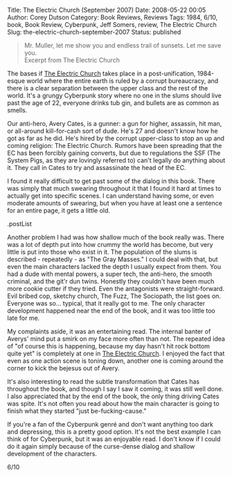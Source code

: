 Title: The Electric Church (September 2007)
Date: 2008-05-22 00:05
Author: Corey Dutson
Category: Book Reviews, Reviews
Tags: 1984, 6/10, book, Book Review, Cyberpunk, Jeff Somers, review, The Electric Church
Slug: the-electric-church-september-2007
Status: published

> Mr. Muller, let me show you and endless trail of sunsets. Let me save
> you.  
>  Excerpt from The Electric Church

The bases if [The Electric
Church](http://the-electric-church.com/ "The Electric Church - by Jeff Somers")
takes place in a post-unification, 1984-esque world where the entire
earth is ruled by a corrupt bureaucracy, and there is a clear separation
between the upper class and the rest of the world. It's a grungy
Cyberpunk story where no one in the slums should live past the age of
22, everyone drinks tub gin, and bullets are as common as smells.

Our anti-hero, Avery Cates, is a gunner: a gun for higher, assassin, hit
man, or all-around kill-for-cash sort of dude. He's 27 and doesn't know
how he got as far as he did. He's hired by the corrupt upper-class to
stop an up and coming religion: The Electric Church. Rumors have been
spreading that the EC has been forcibly gaining converts, but due to
regulations the SSF (The System Pigs, as they are lovingly referred to)
can't legally do anything about it. They call in Cates to try and
assassinate the head of the EC.

I found it really difficult to get past some of the dialog in this book.
There was simply that much swearing throughout it that I found it hard
at times to actually get into specific scenes. I can understand having
some, or even moderate amounts of swearing, but when you have at least
one a sentence for an entire page, it gets a little old.

.postList

Another problem I had was how shallow much of the book really was. There
was a lot of depth put into how crummy the world has become, but very
little is put into those who exist in it. The population of the slums is
described - repeatedly - as "The Gray Masses." I could deal with that,
but even the main characters lacked the depth I usually expect from
them. You had a dude with mental powers, a super tech, the anti-hero,
the smooth criminal, and the git'r dun twins. Honestly they couldn't
have been much more cookie cutter if they tried. Even the antagonists
were straight-forward. Evil bribed cop, sketchy church, The Fuzz, The
Sociopath, the list goes on. Everyone was so... typical, that it really
got to me. The only character development happened near the end of the
book, and it was too little too late for me.

My complaints aside, it was an entertaining read. The internal banter of
Averys' mind put a smirk on my face more often than not. The repeated
idea of "of course this is happening, because my day hasn't hit rock
bottom quite yet" is completely at one in [The Electric
Church](http://the-electric-church.com/ "The Electric Church - by Jeff Somers").
I enjoyed the fact that even as one action scene is toning down, another
one is coming around the corner to kick the bejesus out of Avery.

It's also interesting to read the subtle transformation that Cates has
throughout the book, and though I say I saw it coming, it was still well
done. I also appreciated that by the end of the book, the only thing
driving Cates was spite. It's not often you read about how the main
character is going to finish what they started "just be-fucking-cause."

If you're a fan of the Cyberpunk genré and don't want anything too dark
and depressing, this is a pretty good option. It's not the best example
I can think of for Cyberpunk, but it was an enjoyable read. I don't know
if I could do it again simply because of the curse-dense dialog and
shallow development of the characters.

6/10
